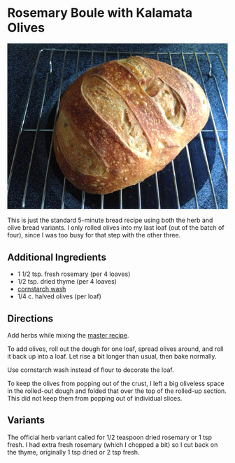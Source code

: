 [photographed]: ../indices/photographed.html

# Rosemary Boule with Kalamata Olives

![Rosemary boule](../images/Rosemary_boule.jpg)

This is just the standard 5-minute bread recipe using both the herb and olive bread variants.  I only rolled olives into my last loaf (out of the batch of four), since I was too busy for that step with the other three.

## Additional Ingredients

* 1 1/2 tsp. fresh rosemary (per 4 loaves)
* 1/2 tsp. dried thyme (per 4 loaves)
* [cornstarch wash](../bread/cornstarch.md)
* 1/4 c. halved olives (per loaf)

## Directions

Add herbs while mixing the [master recipe](../bread/master.md).

To add olives, roll out the dough for one loaf, spread olives around, and roll it back up into a loaf.  Let rise a bit longer than usual, then bake normally.

Use cornstarch wash instead of flour to decorate the loaf.

To keep the olives from popping out of the crust, I left a big oliveless space in the rolled-out dough and folded that over the top of the rolled-up section. This did not keep them from popping out of individual slices.

## Variants

The official herb variant called for 1/2 teaspoon dried rosemary or 1 tsp fresh. I had extra fresh rosemary (which I chopped a bit) so I cut back on the thyme, originally 1 tsp dried or 2 tsp fresh.
